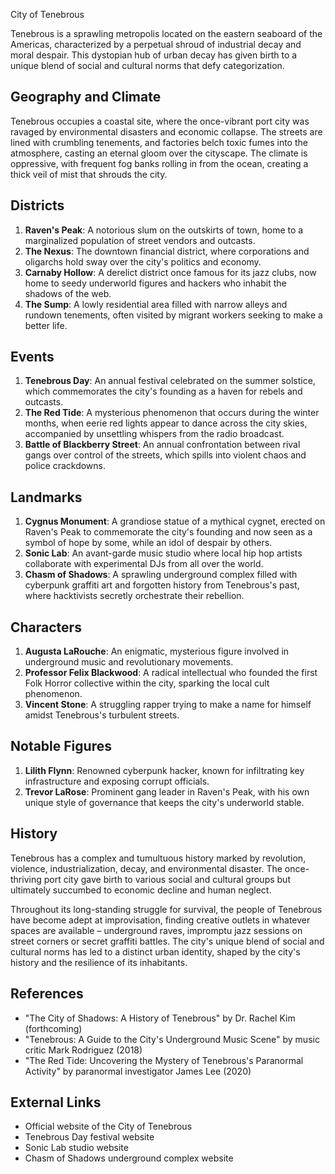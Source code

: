 City of Tenebrous

Tenebrous is a sprawling metropolis located on the eastern seaboard of the Americas, characterized by a perpetual shroud of industrial decay and moral despair. This dystopian hub of urban decay has given birth to a unique blend of social and cultural norms that defy categorization.

Geography and Climate
------------------------

Tenebrous occupies a coastal site, where the once-vibrant port city was ravaged by environmental disasters and economic collapse. The streets are lined with crumbling tenements, and factories belch toxic fumes into the atmosphere, casting an eternal gloom over the cityscape. The climate is oppressive, with frequent fog banks rolling in from the ocean, creating a thick veil of mist that shrouds the city.

Districts
------------

1. **Raven's Peak**: A notorious slum on the outskirts of town, home to a marginalized population of street vendors and outcasts.
2. **The Nexus**: The downtown financial district, where corporations and oligarchs hold sway over the city's politics and economy.
3. **Carnaby Hollow**: A derelict district once famous for its jazz clubs, now home to seedy underworld figures and hackers who inhabit the shadows of the web.
4. **The Sump**: A lowly residential area filled with narrow alleys and rundown tenements, often visited by migrant workers seeking to make a better life.

Events
--------

1. **Tenebrous Day**: An annual festival celebrated on the summer solstice, which commemorates the city's founding as a haven for rebels and outcasts.
2. **The Red Tide**: A mysterious phenomenon that occurs during the winter months, when eerie red lights appear to dance across the city skies, accompanied by unsettling whispers from the radio broadcast.
3. **Battle of Blackberry Street**: An annual confrontation between rival gangs over control of the streets, which spills into violent chaos and police crackdowns.

Landmarks
------------

1. **Cygnus Monument**: A grandiose statue of a mythical cygnet, erected on Raven's Peak to commemorate the city's founding and now seen as a symbol of hope by some, while an idol of despair by others.
2. **Sonic Lab**: An avant-garde music studio where local hip hop artists collaborate with experimental DJs from all over the world.
3. **Chasm of Shadows**: A sprawling underground complex filled with cyberpunk graffiti art and forgotten history from Tenebrous's past, where hacktivists secretly orchestrate their rebellion.

Characters
------------

1. **Augusta LaRouche**: An enigmatic, mysterious figure involved in underground music and revolutionary movements.
2. **Professor Felix Blackwood**: A radical intellectual who founded the first Folk Horror collective within the city, sparking the local cult phenomenon.
3. **Vincent Stone**: A struggling rapper trying to make a name for himself amidst Tenebrous's turbulent streets.

Notable Figures
-----------------

1. **Lilith Flynn**: Renowned cyberpunk hacker, known for infiltrating key infrastructure and exposing corrupt officials.
2. **Trevor LaRose**: Prominent gang leader in Raven's Peak, with his own unique style of governance that keeps the city's underworld stable.

History
--------

Tenebrous has a complex and tumultuous history marked by revolution, violence, industrialization, decay, and environmental disaster. The once-thriving port city gave birth to various social and cultural groups but ultimately succumbed to economic decline and human neglect.

Throughout its long-standing struggle for survival, the people of Tenebrous have become adept at improvisation, finding creative outlets in whatever spaces are available – underground raves, impromptu jazz sessions on street corners or secret graffiti battles. The city's unique blend of social and cultural norms has led to a distinct urban identity, shaped by the city's history and the resilience of its inhabitants.

References
------------

* "The City of Shadows: A History of Tenebrous" by Dr. Rachel Kim (forthcoming)
* "Tenebrous: A Guide to the City's Underground Music Scene" by music critic Mark Rodriguez (2018)
* "The Red Tide: Uncovering the Mystery of Tenebrous's Paranormal Activity" by paranormal investigator James Lee (2020)

External Links
---------------

* Official website of the City of Tenebrous
* Tenebrous Day festival website
* Sonic Lab studio website
* Chasm of Shadows underground complex website